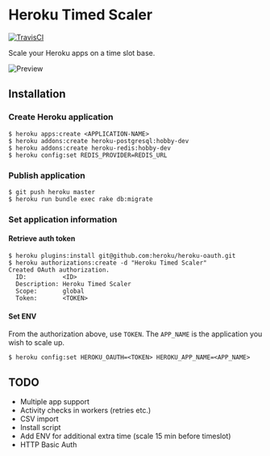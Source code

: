 # Heroku Timed Scaler

[![TravisCI](https://travis-ci.org/jelmersnoeck/heroku-timed-scaler.svg)](https://travis-ci.org/jelmersnoeck/heroku-timed-scaler)

Scale your Heroku apps on a time slot base.

![Preview](https://cdn-images-1.medium.com/max/800/1*O5wHwkbz3bpo0ksKgxilgQ.png)

## Installation

### Create Heroku application

```
$ heroku apps:create <APPLICATION-NAME>
$ heroku addons:create heroku-postgresql:hobby-dev
$ heroku addons:create heroku-redis:hobby-dev
$ heroku config:set REDIS_PROVIDER=REDIS_URL
```

### Publish application

```
$ git push heroku master
$ heroku run bundle exec rake db:migrate
```

### Set application information

#### Retrieve auth token

```
$ heroku plugins:install git@github.com:heroku/heroku-oauth.git
$ heroku authorizations:create -d "Heroku Timed Scaler"
Created OAuth authorization.
  ID:          <ID>
  Description: Heroku Timed Scaler
  Scope:       global
  Token:       <TOKEN>
```

#### Set ENV

From the authorization above, use `TOKEN`. The `APP_NAME` is the application you
wish to scale up.

```
$ heroku config:set HEROKU_OAUTH=<TOKEN> HEROKU_APP_NAME=<APP_NAME>
```

## TODO

- Multiple app support
- Activity checks in workers (retries etc.)
- CSV import
- Install script
- Add ENV for additional extra time (scale 15 min before timeslot)
- HTTP Basic Auth

